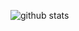 ![github stats](https://github-readme-stats.vercel.app/api?username=sysdotini&theme=radical&show_icons=true&hide_border=true)
